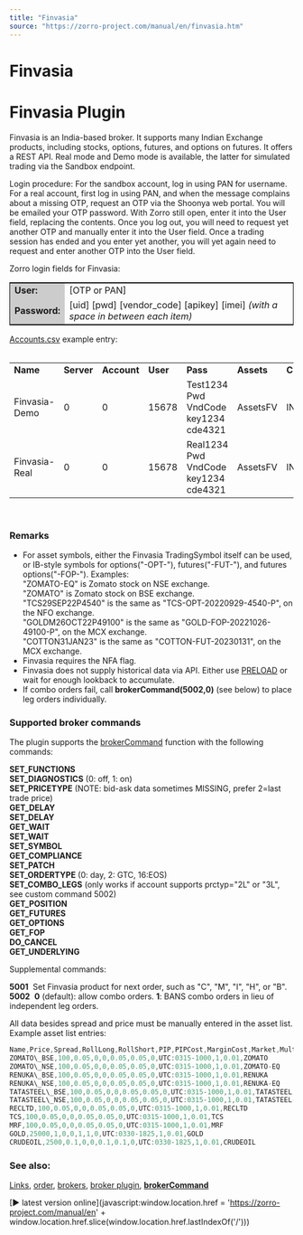 ```yaml
---
title: "Finvasia"
source: "https://zorro-project.com/manual/en/finvasia.htm"
---
```


# Finvasia

# Finvasia Plugin

Finvasia is an India-based broker. It supports many Indian Exchange products, including stocks, options, futures, and options on futures. It offers a REST API. Real mode and Demo mode is available, the latter for simulated trading via the Sandbox endpoint.

Login procedure: For the sandbox account, log in using PAN for username. For a real account, first log in using PAN, and when the message complains about a missing OTP, request an OTP via the Shoonya web portal. You will be emailed your OTP password. With Zorro still open, enter it into the User field, replacing the contents. Once you log out, you will need to request yet another OTP and manually enter it into the User field. Once a trading session has ended and you enter yet another, you will yet again need to request and enter another OTP into the User field.

Zorro login fields for Finvasia:

<table style="border: 1px solid #000000"><tbody><tr><td style="background-color: #CCCCCC"><strong>User:</strong></td><td>[OTP or PAN]</td></tr><tr><td style="background-color: #CCCCCC; height: 20px;"><strong>Password:</strong></td><td style="height: 20px">[uid] [pwd] [vendor_code] [apikey] [imei] <em>(with a space in between each item)</em></td></tr></tbody></table>

[Accounts.csv](013_Asset_Account_Lists.md) example entry:  
 

<table cellpadding="2" cellspacing="0" class="auto-style2"><tbody><tr><td class="auto-style1" style="height: 19px"><strong>Name</strong></td><td class="auto-style1" style="height: 19px"><strong>Server</strong></td><td class="auto-style1" style="height: 19px"><strong>Account</strong></td><td class="auto-style1" style="height: 19px"><strong>User</strong></td><td class="auto-style1" style="height: 19px"><strong>Pass</strong></td><td class="auto-style1" style="height: 19px"><strong>Assets</strong></td><td class="auto-style1" style="height: 19px"><strong>CCY</strong></td><td class="auto-style1" style="height: 19px"><strong>Real</strong></td><td class="auto-style1" style="height: 19px"><strong>NFA</strong></td><td class="auto-style1" style="height: 19px"><strong>Plugin</strong></td></tr><tr><td class="auto-style1">Finvasia-Demo</td><td class="auto-style1">0</td><td class="auto-style1">0</td><td class="auto-style1">15678</td><td class="auto-style1">Test1234 Pwd VndCode key1234 cde4321</td><td class="auto-style1">AssetsFV</td><td class="auto-style1">INR</td><td class="auto-style1">0</td><td class="auto-style1">14</td><td class="auto-style1">Finvasia</td></tr><tr><td class="auto-style1">Finvasia-Real</td><td class="auto-style1">0</td><td class="auto-style1">0</td><td class="auto-style1">15678</td><td class="auto-style1">Real1234 Pwd VndCode key1234 cde4321</td><td class="auto-style1">AssetsFV</td><td class="auto-style1">INR</td><td class="auto-style1">1</td><td class="auto-style1">14</td><td class="auto-style1">Finvasia</td></tr></tbody></table>

 

### Remarks

*   For asset symbols, either the Finvasia TradingSymbol itself can be used, or IB-style symbols for options("-OPT-"), futures("-FUT-"), and futures options("-FOP-"). Examples:  
    "ZOMATO-EQ" is Zomato stock on NSE exchange.  
    "ZOMATO" is Zomato stock on BSE exchange.  
    "TCS29SEP22P4540" is the same as "TCS-OPT-20220929-4540-P", on the NFO exchange.  
    "GOLDM26OCT22P49100" is the same as "GOLD-FOP-20221026-49100-P", on the MCX exchange.  
    "COTTON31JAN23" is the same as "COTTON-FUT-20230131", on the MCX exchange.
*   Finvasia requires the NFA flag.
*   Finvasia does not supply historical data via API. Either use [PRELOAD](018_TradeMode.md) or wait for enough lookback to accumulate.
*   If combo orders fail, call **brokerCommand(5002,0)** (see below) to place leg orders individually.

### Supported broker commands

The plugin supports the [brokerCommand](113_brokerCommand.md) function with the following commands:

**SET\_FUNCTIONS  
SET\_DIAGNOSTICS** (0: off, 1: on)  
**SET\_PRICETYPE** (NOTE: bid-ask data sometimes MISSING, prefer 2=last trade price)  
**GET\_DELAY  
SET\_DELAY  
GET\_WAIT  
SET\_WAIT  
SET\_SYMBOL  
GET\_COMPLIANCE  
SET\_PATCH  
SET\_ORDERTYPE** (0: day, 2: GTC, 16:EOS)  
**SET\_COMBO\_LEGS** (only works if account supports prctyp="2L" or "3L", see custom command 5002)  
**GET\_POSITION  
GET\_FUTURES  
GET\_OPTIONS  
GET\_FOP  
DO\_CANCEL  
GET\_UNDERLYING**

Supplemental commands:

**5001**  Set Finvasia product for next order, such as "C", "M", "I", "H", or "B".  
**5002**  **0** (default): allow combo orders. **1**: BANS combo orders in lieu of independent leg orders.

All data besides spread and price must be manually entered in the asset list. Example asset list entries:

```c
Name,Price,Spread,RollLong,RollShort,PIP,PIPCost,MarginCost,Market,Multiplier,Commission,Symbol
ZOMATO\_BSE,100,0.05,0,0,0.05,0.05,0,UTC:0315-1000,1,0.01,ZOMATO
ZOMATO\_NSE,100,0.05,0,0,0.05,0.05,0,UTC:0315-1000,1,0.01,ZOMATO-EQ
RENUKA\_BSE,100,0.05,0,0,0.05,0.05,0,UTC:0315-1000,1,0.01,RENUKA
RENUKA\_NSE,100,0.05,0,0,0.05,0.05,0,UTC:0315-1000,1,0.01,RENUKA-EQ
TATASTEEL\_BSE,100,0.05,0,0,0.05,0.05,0,UTC:0315-1000,1,0.01,TATASTEEL
TATASTEEL\_NSE,100,0.05,0,0,0.05,0.05,0,UTC:0315-1000,1,0.01,TATASTEEL-EQ
RECLTD,100,0.05,0,0,0.05,0.05,0,UTC:0315-1000,1,0.01,RECLTD
TCS,100,0.05,0,0,0.05,0.05,0,UTC:0315-1000,1,0.01,TCS
MRF,100,0.05,0,0,0.05,0.05,0,UTC:0315-1000,1,0.01,MRF
GOLD,25000,1,0,0,1,1,0,UTC:0330-1825,1,0.01,GOLD
CRUDEOIL,2500,0.1,0,0,0.1,0.1,0,UTC:0330-1825,1,0.01,CRUDEOIL
```

### See also:

[Links](247_Links_Books.md), [order](111_order.md), [brokers](214_Brokers_Data_Feeds.md), [broker plugin](brokerplugin.md), **[brokerCommand](113_brokerCommand.md)**

[► latest version online](javascript:window.location.href = 'https://zorro-project.com/manual/en' + window.location.href.slice\(window.location.href.lastIndexOf\('/'\)\))
